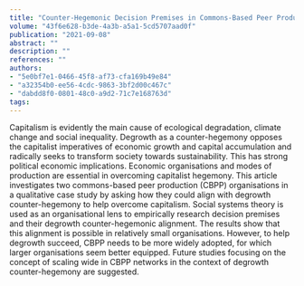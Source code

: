```yaml
---
title: "Counter-Hegemonic Decision Premises in Commons-Based Peer Production: A Degrowth Case Study"
volume: "43f6e628-b3de-4a3b-a5a1-5cd5707aad0f"
publication: "2021-09-08"
abstract: ""
description: ""
references: ""
authors:
- "5e0bf7e1-0466-45f8-af73-cfa169b49e84"
- "a32354b0-ee56-4cdc-9863-3bf2d00c467c"
- "dabdd8f0-0801-48c0-a9d2-71c7e168763d"
tags:
---
```

<p>Capitalism is evidently the main cause of ecological degradation, climate change and social inequality. Degrowth as a counter-hegemony opposes the capitalist imperatives of economic growth and capital accumulation and radically seeks to transform society towards sustainability. This has strong political economic implications. Economic organisations and modes of production are essential in overcoming capitalist hegemony. This article investigates two commons-based peer production (CBPP) organisations in a qualitative case study by asking how they could align with degrowth counter-hegemony to help overcome capitalism. Social systems theory is used as an organisational lens to empirically research decision premises and their degrowth counter-hegemonic alignment. The results show that this alignment is possible in relatively small organisations. However, to help degrowth succeed, CBPP needs to be more widely adopted, for which larger organisations seem better equipped. Future studies focusing on the concept of scaling wide in CBPP networks in the context of degrowth counter-hegemony are suggested.</p>
